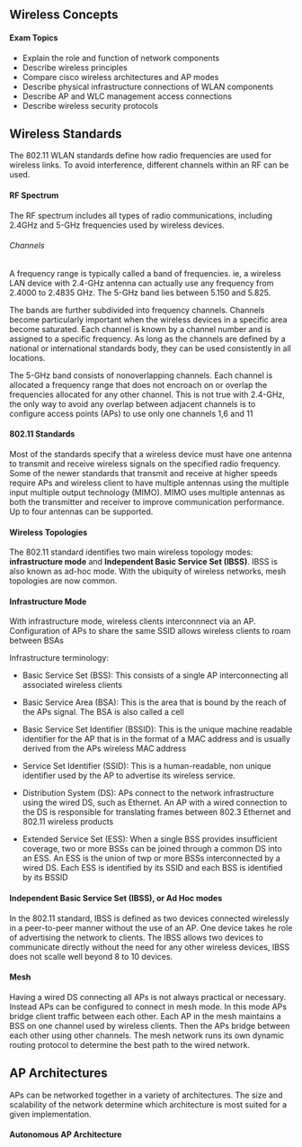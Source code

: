 ## Wireless Concepts

#### Exam Topics

- Explain the role and function of network components
- Describe wireless principles
- Compare cisco wireless architectures and AP modes
- Describe physical infrastructure connections of WLAN components
- Describe AP and WLC management access connections
- Describe wireless security protocols

## Wireless Standards

The 802.11 WLAN standards define how radio frequencies are used for wireless links. To avoid interference, different channels within an RF can be used.

#### RF Spectrum

The RF spectrum includes all types of radio communications, including 2.4GHz and 5-GHz frequencies used by wireless devices.

###### Channels

A frequency range is typically called a band of frequencies. ie, a wireless LAN device with 2.4-GHz antenna can actually use any frequency from 2.4000 to 2.4835 GHz. The 5-GHz band lies between 5.150 and 5.825.

The bands are further subdivided into frequency channels. Channels become particularly important when the wireless devices in a specific area become saturated. Each channel is known by a channel number and is assigned to a specific frequency. As long as the channels are defined by a national or international standards body, they can be used consistently in all locations.

The 5-GHz band consists of nonoverlapping channels. Each channel is allocated a frequency range that does not encroach on or overlap the frequencies allocated for any other channel. This is not true with 2.4-GHz, the only way to avoid any overlap between adjacent channels is to configure access points (APs) to use only one channels 1,6 and 11

#### 802.11 Standards

Most of the standards specify that a wireless device must have one antenna to transmit and receive wireless signals on the specified radio frequency. Some of the newer standards that transmit and receive at higher speeds require APs and wireless client to have multiple antennas using the multiple input multiple output technology (MIMO). MIMO uses multiple antennas as both the transmitter and receiver to improve communication performance. Up to four antennas can be supported. 

#### Wireless Topologies

The 802.11 standard identifies two main wireless topology modes: **infrastructure mode** and **Independent Basic Service Set (IBSS)**.
IBSS is also known as ad-hoc mode. With the ubiquity of wireless networks, mesh topologies are now common.

#### Infrastructure Mode 

With infrastructure mode, wireless clients interconnnect via an AP. 
Configuration of APs to share the same SSID allows wireless clients to roam between BSAs

Infrastructure terminology:
- Basic Service Set (BSS): This consists of a single AP interconnecting all associated wireless clients 

- Basic Service Area (BSA): This is the area that is bound by the reach of the APs signal. The BSA is also called a cell 

- Basic Service Set Identifier (BSSID): This is the unique machine readable identifier for the AP that is in the format of a MAC address and is usually derived from the APs wireless MAC address

- Service Set Identifier (SSID): This is a human-readable, non unique identifier used by the AP to advertise its wireless service.

- Distribution System (DS): APs connect to the network infrastructure using the wired DS, such as Ethernet. An AP with a wired connection to the DS is responsible for translating frames between 802.3 Ethernet and 802.11 wireless products

- Extended Service Set (ESS): When a single BSS provides insufficient coverage, two or more BSSs can be joined through a common DS into an ESS. An ESS is the union of twp or more BSSs interconnected by a wired DS. Each ESS is identified by its SSID and each BSS is identified by its BSSID

#### Independent Basic Service Set (IBSS), or Ad Hoc modes

In the 802.11 standard, IBSS is defined as two devices connected wirelessly in a peer-to-peer manner without the use of an AP. One device takes he role of advertising the network to clients. The IBSS allows two devices to communicate directly without the need for any other wireless devices, IBSS does not scalle well beyond 8 to 10 devices.

#### Mesh 

Having a wired DS connecting all APs is not always practical or necessary. Instead APs can be configured to connect in mesh mode. In this mode APs bridge client traffic between each other. Each AP in the mesh maintains a BSS on one channel used by wireless clients. Then the APs bridge between each other using other channels. The mesh network runs its own dynamic routing protocol to determine the best path to the wired network.

## AP Architectures

APs can be networked together in a variety of architectures. The size and scalability of the network determine which architecture is most suited for a given implementation.

#### Autonomous AP Architecture
